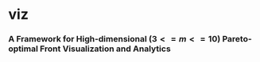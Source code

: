# viz
### A Framework for High-dimensional ($3 <= m <= 10$) Pareto-optimal Front Visualization and Analytics
